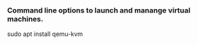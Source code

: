 ### Command line options to launch and manange virtual machines.
<addr>sudo apt install qemu-kvm</addr>
